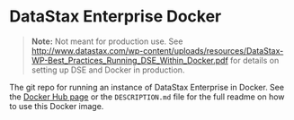 # DataStax Enterprise Docker

> **Note:** Not meant for production use. See http://www.datastax.com/wp-content/uploads/resources/DataStax-WP-Best_Practices_Running_DSE_Within_Docker.pdf
> for details on setting up DSE and Docker in production.

The git repo for running an instance of DataStax Enterprise in Docker. See the [Docker Hub page](https://hub.docker.com/r/luketillman/datastax-enterprise/)
or the `DESCRIPTION.md` file for the full readme on how to use this Docker image.